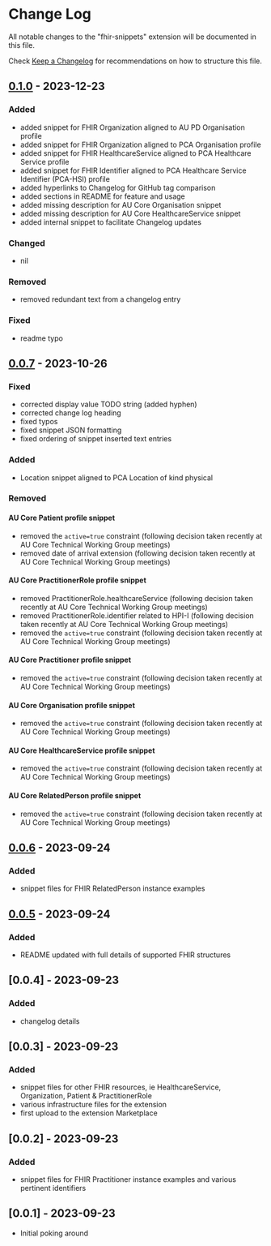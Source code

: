 # Change Log

All notable changes to the "fhir-snippets" extension will be documented in this file.

Check [Keep a Changelog](http://keepachangelog.com/) for recommendations on how to structure this file.

## [0.1.0] - 2023-12-23

### Added

- added snippet for FHIR Organization aligned to AU PD Organisation profile
- added snippet for FHIR Organization aligned to PCA Organisation profile
- added snippet for FHIR HealthcareService aligned to PCA Healthcare Service profile
- added snippet for FHIR Identifier aligned to PCA Healthcare Service Identifier (PCA-HSI) profile
- added hyperlinks to Changelog for GitHub tag comparison
- added sections in README for feature and usage
- added missing description for AU Core Organisation snippet
- added missing description for AU Core HealthcareService snippet
- added internal snippet to facilitate Changelog updates

### Changed

- nil

### Removed

- removed redundant text from a changelog entry

### Fixed

- readme typo

[0.1.0]: https://github.com/robstwd/fhir-snippets/compare/v0.0.7...v0.1.0

## [0.0.7] - 2023-10-26

### Fixed

- corrected display value TODO string (added hyphen)
- corrected change log heading
- fixed typos
- fixed snippet JSON formatting
- fixed ordering of snippet inserted text entries

### Added

- Location snippet aligned to PCA Location of kind physical

### Removed

#### AU Core Patient profile snippet

- removed the `active=true` constraint (following decision taken recently at AU Core Technical Working Group meetings)
- removed date of arrival extension (following decision taken recently at AU Core Technical Working Group meetings)

#### AU Core PractitionerRole profile snippet

- removed PractitionerRole.healthcareService (following decision taken recently at AU Core Technical Working Group meetings)
- removed PractitionerRole.identifier related to HPI-I (following decision taken recently at AU Core Technical Working Group meetings)
- removed the `active=true` constraint (following decision taken recently at AU Core Technical Working Group meetings)

#### AU Core Practitioner profile snippet

- removed the `active=true` constraint (following decision taken recently at AU Core Technical Working Group meetings)

#### AU Core Organisation profile snippet

- removed the `active=true` constraint (following decision taken recently at AU Core Technical Working Group meetings)

#### AU Core HealthcareService profile snippet

- removed the `active=true` constraint (following decision taken recently at AU Core Technical Working Group meetings)

#### AU Core RelatedPerson profile snippet

- removed the `active=true` constraint (following decision taken recently at AU Core Technical Working Group meetings)

[0.0.7]: https://github.com/robstwd/fhir-snippets/compare/v0.0.6...v0.0.7

## [0.0.6] - 2023-09-24

### Added

- snippet files for FHIR RelatedPerson instance examples

[0.0.6]: https://github.com/robstwd/fhir-snippets/compare/v0.0.5...v0.0.6

## [0.0.5] - 2023-09-24

### Added

- README updated with full details of supported FHIR structures

[0.0.5]: https://github.com/robstwd/fhir-snippets/compare/v0.0.4...v0.0.5

## [0.0.4] - 2023-09-23

### Added

- changelog details

## [0.0.3] - 2023-09-23

### Added

- snippet files for other FHIR resources, ie HealthcareService, Organization, Patient & PractitionerRole
- various infrastructure files for the extension
- first upload to the extension Marketplace

## [0.0.2] - 2023-09-23

### Added

- snippet files for FHIR Practitioner instance examples and various pertinent identifiers

## [0.0.1] - 2023-09-23

- Initial poking around

